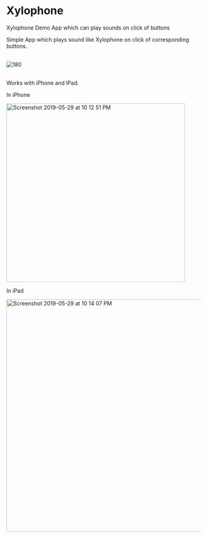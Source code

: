 # Xylophone
Xylophone Demo App which can play sounds on click of buttons


Simple App which plays sound like Xylophone on click of corresponding buttons. <br><br>

![180](https://user-images.githubusercontent.com/39777674/58531996-d7e1fa00-8201-11e9-92fa-0ec9da3d2611.png)

<br>
Works with iPhone and IPad.

In iPhone <br>

<img width="466" alt="Screenshot 2019-05-29 at 10 12 51 PM" src="https://user-images.githubusercontent.com/39777674/58575239-4c975180-825f-11e9-92f6-0ab40be6a96e.png">

<br>

In iPad<br>

<img width="606" alt="Screenshot 2019-05-29 at 10 14 07 PM" src="https://user-images.githubusercontent.com/39777674/58575357-7cdef000-825f-11e9-90af-c92bbfe6e03c.png">

